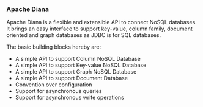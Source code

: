 
### Apache Diana

Apache Diana is a flexible and extensible API to connect NoSQL databases. It brings an easy interface to support key-value, column family, document oriented and graph databases as JDBC is for SQL databases.


The basic building blocks hereby are:

* A simple API to support Column NoSQL Database
* A simple API to support Key-value NoSQL Database
* A simple API to support Graph NoSQL Database
* A simple API to support Document Database
* Convention over configuration
* Support for asynchronous queries
* Support for asynchronous write operations
